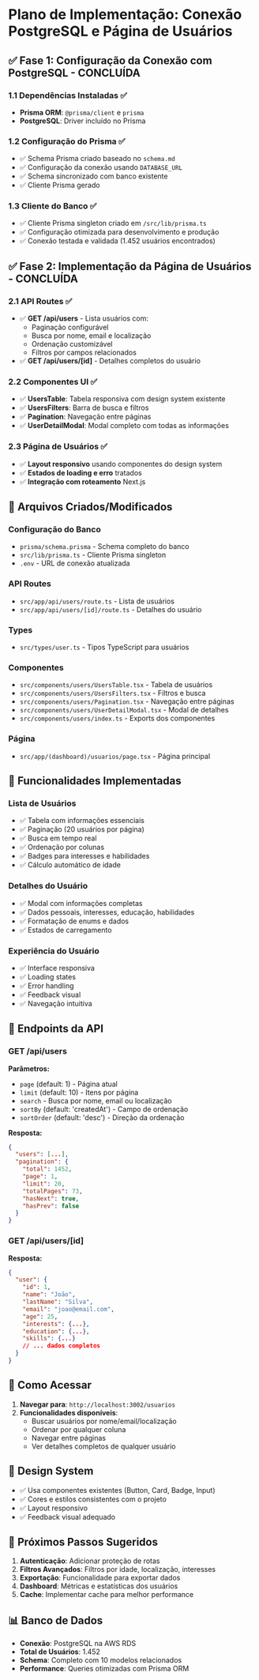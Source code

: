 # Plano de Implementação: Conexão PostgreSQL e Página de Usuários

## ✅ Fase 1: Configuração da Conexão com PostgreSQL - CONCLUÍDA

### 1.1 Dependências Instaladas ✅
- **Prisma ORM**: `@prisma/client` e `prisma`
- **PostgreSQL**: Driver incluído no Prisma

### 1.2 Configuração do Prisma ✅
- ✅ Schema Prisma criado baseado no `schema.md`
- ✅ Configuração da conexão usando `DATABASE_URL`
- ✅ Schema sincronizado com banco existente
- ✅ Cliente Prisma gerado

### 1.3 Cliente do Banco ✅
- ✅ Cliente Prisma singleton criado em `/src/lib/prisma.ts`
- ✅ Configuração otimizada para desenvolvimento e produção
- ✅ Conexão testada e validada (1.452 usuários encontrados)

## ✅ Fase 2: Implementação da Página de Usuários - CONCLUÍDA

### 2.1 API Routes ✅
- ✅ **GET /api/users** - Lista usuários com:
  - Paginação configurável
  - Busca por nome, email e localização
  - Ordenação customizável
  - Filtros por campos relacionados
- ✅ **GET /api/users/[id]** - Detalhes completos do usuário

### 2.2 Componentes UI ✅
- ✅ **UsersTable**: Tabela responsiva com design system existente
- ✅ **UsersFilters**: Barra de busca e filtros
- ✅ **Pagination**: Navegação entre páginas
- ✅ **UserDetailModal**: Modal completo com todas as informações

### 2.3 Página de Usuários ✅
- ✅ **Layout responsivo** usando componentes do design system
- ✅ **Estados de loading e erro** tratados
- ✅ **Integração com roteamento** Next.js

## 📁 Arquivos Criados/Modificados

### Configuração do Banco
- `prisma/schema.prisma` - Schema completo do banco
- `src/lib/prisma.ts` - Cliente Prisma singleton
- `.env` - URL de conexão atualizada

### API Routes
- `src/app/api/users/route.ts` - Lista de usuários
- `src/app/api/users/[id]/route.ts` - Detalhes do usuário

### Types
- `src/types/user.ts` - Tipos TypeScript para usuários

### Componentes
- `src/components/users/UsersTable.tsx` - Tabela de usuários
- `src/components/users/UsersFilters.tsx` - Filtros e busca
- `src/components/users/Pagination.tsx` - Navegação entre páginas
- `src/components/users/UserDetailModal.tsx` - Modal de detalhes
- `src/components/users/index.ts` - Exports dos componentes

### Página
- `src/app/(dashboard)/usuarios/page.tsx` - Página principal

## 🎯 Funcionalidades Implementadas

### Lista de Usuários
- ✅ Tabela com informações essenciais
- ✅ Paginação (20 usuários por página)
- ✅ Busca em tempo real
- ✅ Ordenação por colunas
- ✅ Badges para interesses e habilidades
- ✅ Cálculo automático de idade

### Detalhes do Usuário
- ✅ Modal com informações completas
- ✅ Dados pessoais, interesses, educação, habilidades
- ✅ Formatação de enums e dados
- ✅ Estados de carregamento

### Experiência do Usuário
- ✅ Interface responsiva
- ✅ Loading states
- ✅ Error handling
- ✅ Feedback visual
- ✅ Navegação intuitiva

## 🔗 Endpoints da API

### GET /api/users
**Parâmetros:**
- `page` (default: 1) - Página atual
- `limit` (default: 10) - Itens por página
- `search` - Busca por nome, email ou localização
- `sortBy` (default: 'createdAt') - Campo de ordenação
- `sortOrder` (default: 'desc') - Direção da ordenação

**Resposta:**
```json
{
  "users": [...],
  "pagination": {
    "total": 1452,
    "page": 1,
    "limit": 20,
    "totalPages": 73,
    "hasNext": true,
    "hasPrev": false
  }
}
```

### GET /api/users/[id]
**Resposta:**
```json
{
  "user": {
    "id": 1,
    "name": "João",
    "lastName": "Silva",
    "email": "joao@email.com",
    "age": 25,
    "interests": {...},
    "education": {...},
    "skills": {...}
    // ... dados completos
  }
}
```

## 🚀 Como Acessar

1. **Navegar para**: `http://localhost:3002/usuarios`
2. **Funcionalidades disponíveis**:
   - Buscar usuários por nome/email/localização
   - Ordenar por qualquer coluna
   - Navegar entre páginas
   - Ver detalhes completos de qualquer usuário

## 🎨 Design System

- ✅ Usa componentes existentes (Button, Card, Badge, Input)
- ✅ Cores e estilos consistentes com o projeto
- ✅ Layout responsivo
- ✅ Feedback visual adequado

## 🔧 Próximos Passos Sugeridos

1. **Autenticação**: Adicionar proteção de rotas
2. **Filtros Avançados**: Filtros por idade, localização, interesses
3. **Exportação**: Funcionalidade para exportar dados
4. **Dashboard**: Métricas e estatísticas dos usuários
5. **Cache**: Implementar cache para melhor performance

## 📊 Banco de Dados

- **Conexão**: PostgreSQL na AWS RDS
- **Total de Usuários**: 1.452
- **Schema**: Completo com 10 modelos relacionados
- **Performance**: Queries otimizadas com Prisma ORM
